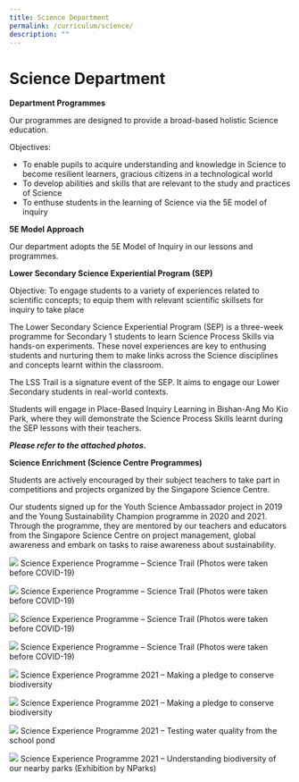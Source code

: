 ```yaml
---
title: Science Department
permalink: /curriculum/science/
description: ""
---
```

# **Science Department**

**Department Programmes**

Our programmes are designed to provide a broad-based holistic Science education.

Objectives:

*   To enable pupils to acquire understanding and knowledge in Science to become resilient learners, gracious citizens in a technological world
*   To develop abilities and skills that are relevant to the study and practices of Science
*   To enthuse students in the learning of Science via the 5E model of inquiry

**5E Model Approach**

Our department adopts the 5E Model of Inquiry in our lessons and programmes.

**Lower Secondary Science Experiential Program (SEP)** 

Objective: To engage students to a variety of experiences related to scientific concepts; to equip them with relevant scientific skillsets for inquiry to take place

The Lower Secondary Science Experiential Program (SEP) is a three-week programme for Secondary 1 students to learn Science Process Skills via hands-on experiments. These novel experiences are key to enthusing students and nurturing them to make links across the Science disciplines and concepts learnt within the classroom.

The LSS Trail is a signature event of the SEP. It aims to engage our Lower Secondary students in real-world contexts.

Students will engage in Place-Based Inquiry Learning in Bishan-Ang Mo Kio Park, where they will demonstrate the Science Process Skills learnt during the SEP lessons with their teachers. 

**_Please refer to the attached photos._**

**Science Enrichment (Science Centre Programmes)**

Students are actively encouraged by their subject teachers to take part in competitions and projects organized by the Singapore Science Centre. 

Our students signed up for the Youth Science Ambassador project in 2019 and the Young Sustainability Champion programme in 2020 and 2021. Through the programme, they are mentored by our teachers and educators from the Singapore Science Centre on project management, global awareness and embark on tasks to raise awareness about sustainability.

![](/images/SEP-Science-Trail-1.jpeg)
Science Experience Programme – Science Trail (Photos were taken before COVID-19)

![](/images/SEP-Science-Trail-2.jpeg)
Science Experience Programme – Science Trail (Photos were taken before COVID-19)

![](/images/SEP-Science-Trail-3.jpeg)
Science Experience Programme – Science Trail (Photos were taken before COVID-19)

![](/images/SEP-Science-Trail-4.jpeg)
Science Experience Programme – Science Trail (Photos were taken before COVID-19)

![](/images/SEP-2021-1-scaled.jpg)
Science Experience Programme 2021 – Making a pledge to conserve biodiversity

![](/images/SEP-2021-2-scaled.jpg)
Science Experience Programme 2021 – Making a pledge to conserve biodiversity

![](/images/SEP-2021-3-scaled.jpg)
Science Experience Programme 2021 – Testing water quality from the school pond

![](/images/SEP-2021-4-scaled.jpg)
Science Experience Programme 2021 – Understanding biodiversity of our nearby parks (Exhibition by NParks)